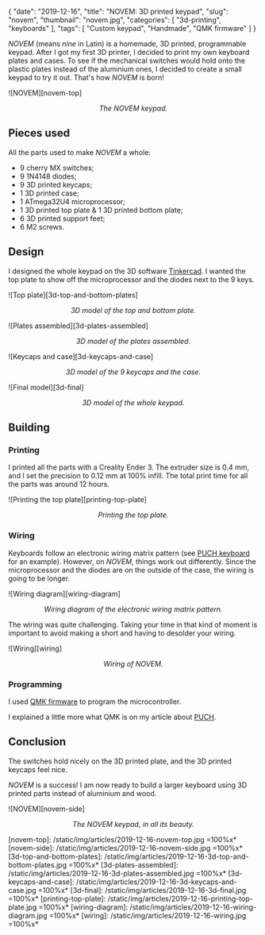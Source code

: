 {
    "date": "2019-12-16",
    "title": "NOVEM: 3D printed keypad",
    "slug": "novem",
    "thumbnail": "novem.jpg",
    "categories": [
        "3d-printing",
        "keyboards"
    ],
    "tags": [
        "Custom keypad",
        "Handmade",
        "QMK firmware"
    ]
}

*NOVEM* (means *nine* in Latin) is a homemade, 3D printed, programmable keypad. After I got my first 3D printer,
I decided to print my own keyboard plates and cases. To see if the mechanical switches would hold onto the plastic
plates instead of the aluminium ones, I decided to create a small keypad to try it out. That's how *NOVEM* is born!

![NOVEM][novem-top]
<p style="text-align: center; font-style: italic;">
    The NOVEM keypad.
</p>

## Pieces used

All the parts used to make *NOVEM* a whole:
- 9 cherry MX switches;
- 9 1N4148 diodes;
- 9 3D printed keycaps;
- 1 3D printed case;
- 1 ATmega32U4 microprocessor;
- 1 3D printed top plate & 1 3D printed bottom plate;
- 6 3D printed support feet;
- 6 M2 screws.

## Design

I designed the whole keypad on the 3D software [Tinkercad](https://www.tinkercad.com). I wanted the top plate to show
off the microprocessor and the diodes next to the 9 keys.

![Top plate][3d-top-and-bottom-plates]
<p style="text-align: center; font-style: italic;">
    3D model of the top and bottom plate.
</p>

![Plates assembled][3d-plates-assembled]
<p style="text-align: center; font-style: italic;">
    3D model of the plates assembled.
</p>

![Keycaps and case][3d-keycaps-and-case]
<p style="text-align: center; font-style: italic;">
    3D model of the 9 keycaps and the case.
</p>

![Final model][3d-final]
<p style="text-align: center; font-style: italic;">
    3D model of the whole keypad.
</p>

## Building

### Printing

I printed all the parts with a Creality Ender 3. The extruder size is 0.4 mm, and I set the precision to 0.12 mm at
100% infill. The total print time for all the parts was around 12 hours.

![Printing the top plate][printing-top-plate]
<p style="text-align: center; font-style: italic;">
    Printing the top plate.
</p>

### Wiring

Keyboards follow an electronic wiring matrix pattern (see [PUCH keyboard](https://www.alexisphilip.fr/puch#solderingswitches)
for an example). However, on *NOVEM*, things work out differently. Since the microprocessor and the diodes are on the
outside of the case, the wiring is going to be longer.

![Wiring diagram][wiring-diagram]
<p style="text-align: center; font-style: italic;">
    Wiring diagram of the electronic wiring matrix pattern.
</p>

The wiring was quite challenging. Taking your time in that kind of moment is important to avoid making a short and
having to desolder your wiring.

![Wiring][wiring]
<p style="text-align: center; font-style: italic;">
    Wiring of NOVEM.
</p>

### Programming

I used [QMK firmware](https://github.com/qmk/qmk_firmware) to program the microcontroller.

I explained a little more what QMK is on my article about [PUCH](https://www.alexisphilip.fr/puch#programming). 

## Conclusion

The switches hold nicely on the 3D printed plate, and the 3D printed keycaps feel nice.

*NOVEM* is a success! I am now ready to build a larger keyboard using 3D printed parts instead of aluminium and wood.

![NOVEM][novem-side]
<p style="text-align: center; font-style: italic;">
    The NOVEM keypad, in all its beauty.
</p>

[novem-top]: /static/img/articles/2019-12-16-novem-top.jpg =100%x*
[novem-side]: /static/img/articles/2019-12-16-novem-side.jpg =100%x*
[3d-top-and-bottom-plates]: /static/img/articles/2019-12-16-3d-top-and-bottom-plates.jpg =100%x*
[3d-plates-assembled]: /static/img/articles/2019-12-16-3d-plates-assembled.jpg =100%x*
[3d-keycaps-and-case]: /static/img/articles/2019-12-16-3d-keycaps-and-case.jpg =100%x*
[3d-final]: /static/img/articles/2019-12-16-3d-final.jpg =100%x*
[printing-top-plate]: /static/img/articles/2019-12-16-printing-top-plate.jpg =100%x*
[wiring-diagram]: /static/img/articles/2019-12-16-wiring-diagram.jpg =100%x*
[wiring]: /static/img/articles/2019-12-16-wiring.jpg =100%x*
